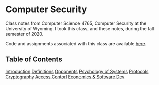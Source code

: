Computer Security
===
Class notes from Computer Science 4765, Computer Security at the University of Wyoming. I took this class, and these notes, during the fall semester of 2020.

Code and assignments associated with this class are available [here](https://github.com/andey-robins/school/tree/master/cosc4765).

Table of Contents
-----
[Introduction](http://andey-robins.github.io/webnotes/mdwiki#!./security/introduction.md)
[Definitions](http://andey-robins.github.io/webnotes/mdwiki#!./security/definitions.md)
[Opponents](http://andey-robins.github.io/webnotes/mdwiki#!./security/opponents.md)
[Psychology of Systems](http://andey-robins.github.io/webnotes/mdwiki#!./security/psychology.md)
[Protocols](http://andey-robins.github.io/webnotes/mdwiki#!./security/protocols.md)
[Cryptography](http://andey-robins.github.io/webnotes/mdwiki#!./security/crypto.md)
[Access Contorl](http://andey-robins.github.io/webnotes/mdwiki#!./security/access.md)
[Economics & Software Dev](http://andey-robins.github.io/webnotes/mdwiki#!./security/economicsanddev.md)